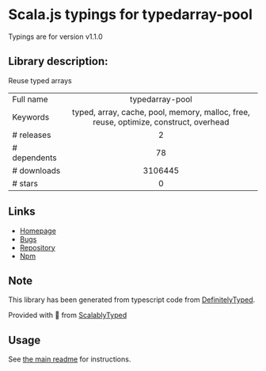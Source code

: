
# Scala.js typings for typedarray-pool

Typings are for version v1.1.0

## Library description:
Reuse typed arrays

|                    |                 |
| ------------------ | :-------------: |
| Full name          | typedarray-pool |
| Keywords           | typed, array, cache, pool, memory, malloc, free, reuse, optimize, construct, overhead |
| # releases         | 2 |
| # dependents       | 78 |
| # downloads        | 3106445 |
| # stars            | 0 |

## Links
- [Homepage](https://github.com/mikolalysenko/typedarray-pool#readme)
- [Bugs](https://github.com/mikolalysenko/typedarray-pool/issues)
- [Repository](https://github.com/mikolalysenko/typedarray-pool)
- [Npm](https://www.npmjs.com/package/typedarray-pool)
    


## Note
This library has been generated from typescript code from [DefinitelyTyped](https://definitelytyped.org).

Provided with :purple_heart: from [ScalablyTyped](https://github.com/oyvindberg/ScalablyTyped)

## Usage
See [the main readme](../../readme.md) for instructions.


